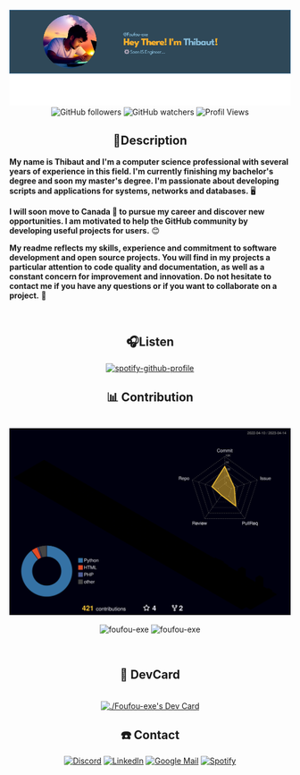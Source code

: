 <div align="center">

![Logo](images/image.png) 
![GitHub followers](https://img.shields.io/github/followers/Foufou-exe?color=blue&logo=github) ![GitHub watchers](https://img.shields.io/github/watchers/Foufou-exe/Foufou-exe?color=blue&logo=github) ![Profil Views](https://komarev.com/ghpvc/?username=Foufou-exe&style=social)

## 🌵Description
 
</div>

__My name is Thibaut and I'm a computer science professional with several years of experience in this field. I'm currently finishing my bachelor's degree and soon my master's degree. I'm passionate about developing scripts and applications for systems, networks and databases.__ 🖥️

__I will soon move to Canada 🍁 to pursue my career and discover new opportunities. I am motivated to help the GitHub community by developing useful projects for users.__ 😊

__My readme reflects my skills, experience and commitment to software development and open source projects. You will find in my projects a particular attention to code quality and documentation, as well as a constant concern for improvement and innovation. Do not hesitate to contact me if you have any questions or if you want to collaborate on a project.__ 🚀



&nbsp;<div align="center">
 
 ## 🎧Listen
 
[![spotify-github-profile](https://spotify-github-profile.vercel.app/api/view?uid=foufoudu34&cover_image=true&theme=default&show_offline=true&background_color=121212&interchange=true)](https://spotify-github-profile.vercel.app/api/view?uid=foufoudu34&redirect=true)
 
</div>

 <div align="center">
 
 ## 📊 Contribution

 </br>

   <img src="https://raw.githubusercontent.com/Foufou-exe/octocat/main/profile-3d-contrib/profile-night-rainbow.svg" alt="foufou-exe" />
  <p>
   <img src="https://github-readme-stats.vercel.app/api?username=foufou-exe&show_icons=true&theme=dark&locale=en" alt="foufou-exe" />
   <img src="https://github-readme-streak-stats.herokuapp.com?user=foufou-exe&theme=github-dark&hide_border=true&date_format=j%20M%5B%20Y%5D&fire=DD2727&dates=FF9500" alt="foufou-exe" />
  </p>
</div>
</br>

<div align="center">
 
## 📖 DevCard
 </br>
 
 <a href="https://app.daily.dev/Foufou-exe">
  <img src="https://api.daily.dev/devcards/f05953c9aa48480eb787edf61f7dcbc4.png?r=ww1" width="300" alt="./Foufou-exe's Dev Card"/>
 </a>
 </br>
 
</div>

<div align="center">
 
## ☎️ Contact

[![Discord](https://img.shields.io/badge/Discord-Foufoudu34%236201-7289DA?logo=discord&logoColor=white)](https://discordapp.com/users/525649348986667008) [![LinkedIn](https://img.shields.io/badge/LinkedIn-blue?logo=linkedin)](https://www.linkedin.com/in/thibaut-maurras/) [![Google Mail](https://img.shields.io/badge/Gmail-black?logo=gmail)](thibaut.maurras34@gmail.com) [![Spotify](https://img.shields.io/badge/Spotify-black?logo=spotify)](https://open.spotify.com/user/foufoudu34)

</div>
